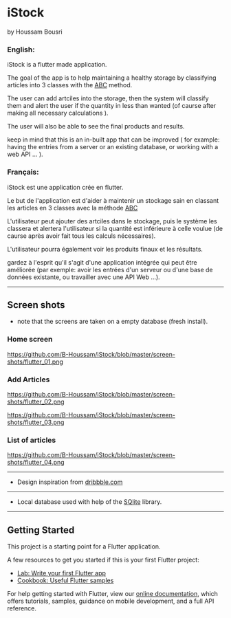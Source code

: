 # iStock
by Houssam Bousri

### English:

iStock is a flutter made application.

The goal of the app is to help maintaining a healthy storage by classifying articles into 3 classes with the [ABC](https://fr.wikipedia.org/wiki/Analyse_ABC) method.

The user can add artciles into the storage, then the system will classify them and alert the user if the quantity in less than wanted (of caurse after making all necessary calculations ).

The user will also be able to see the final products and results.

keep in mind that this is an in-built app that can be improved ( for example: having the entries from a server or an existing database, or working with a web API ... ). 

### Français:

iStock est une application crée en flutter.

Le but de l'application est d'aider à maintenir un stockage sain en classant les articles en 3 classes avec la méthode [ABC](https://fr.wikipedia.org/wiki/Analyse_ABC)

L'utilisateur peut ajouter des artciles dans le stockage, puis le système les classera et alertera l'utilisateur si la quantité est inférieure à celle voulue (de caurse après avoir fait tous les calculs nécessaires).

L'utilisateur pourra également voir les produits finaux et les résultats.

gardez à l'esprit qu'il s'agit d'une application intégrée qui peut être améliorée (par exemple: avoir les entrées d'un serveur ou d'une base de données existante, ou travailler avec une API Web ...).

---

## Screen shots

- note that the screens are taken on a empty database (fresh install).

### Home screen

https://github.com/B-Houssam/iStock/blob/master/screen-shots/flutter_01.png

### Add Articles

https://github.com/B-Houssam/iStock/blob/master/screen-shots/flutter_02.png

https://github.com/B-Houssam/iStock/blob/master/screen-shots/flutter_03.png

### List of articles

https://github.com/B-Houssam/iStock/blob/master/screen-shots/flutter_04.png

---
- Design inspiration from [dribbble.com](dribbble.com)
---
- Local database used with help of the [SQlite](https://www.sqlite.org/index.html) library.
---

## Getting Started

This project is a starting point for a Flutter application.

A few resources to get you started if this is your first Flutter project:

- [Lab: Write your first Flutter app](https://flutter.dev/docs/get-started/codelab)
- [Cookbook: Useful Flutter samples](https://flutter.dev/docs/cookbook)

For help getting started with Flutter, view our
[online documentation](https://flutter.dev/docs), which offers tutorials,
samples, guidance on mobile development, and a full API reference.
